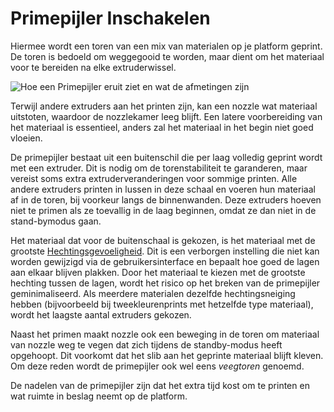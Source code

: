 Primepijler Inschakelen
====
Hiermee wordt een toren van een mix van materialen op je platform geprint. De toren is bedoeld om weggegooid te worden, maar dient om het materiaal voor te bereiden na elke extruderwissel.

![Hoe een Primepijler eruit ziet en wat de afmetingen zijn](../../../articles/images/prime_tower.svg)

Terwijl andere extruders aan het printen zijn, kan een nozzle wat materiaal uitstoten, waardoor de nozzlekamer leeg blijft. Een latere voorbereiding van het materiaal is essentieel, anders zal het materiaal in het begin niet goed vloeien.

De primepijler bestaat uit een buitenschil die per laag volledig geprint wordt met een extruder. Dit is nodig om de torenstabiliteit te garanderen, maar vereist soms extra extruderveranderingen voor sommige printen. Alle andere extruders printen in lussen in deze schaal en voeren hun materiaal af in de toren, bij voorkeur langs de binnenwanden. Deze extruders hoeven niet te primen als ze toevallig in de laag beginnen, omdat ze dan niet in de stand-bymodus gaan.

Het materiaal dat voor de buitenschaal is gekozen, is het materiaal met de grootste [Hechtingsgevoeligheid](../material/material_adhesion_tendency.md). Dit is een verborgen instelling die niet kan worden gewijzigd via de gebruikersinterface en bepaalt hoe goed de lagen aan elkaar blijven plakken. Door het materiaal te kiezen met de grootste hechting tussen de lagen, wordt het risico op het breken van de primepijler geminimaliseerd. Als meerdere materialen dezelfde hechtingsneiging hebben (bijvoorbeeld bij tweekleurenprints met hetzelfde type materiaal), wordt het laagste aantal extruders gekozen.

Naast het primen maakt nozzle ook een beweging in de toren om materiaal van nozzle weg te vegen dat zich tijdens de standby-modus heeft opgehoopt. Dit voorkomt dat het slib aan het geprinte materiaal blijft kleven. Om deze reden wordt de primepijler ook wel eens *veegtoren* genoemd.

De nadelen van de primepijler zijn dat het extra tijd kost om te printen en wat ruimte in beslag neemt op de platform.